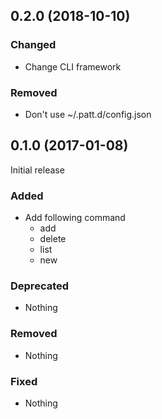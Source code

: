 ## 0.2.0 (2018-10-10)

### Changed

- Change CLI framework

### Removed

- Don't use ~/.patt.d/config.json

## 0.1.0 (2017-01-08)

Initial release

### Added

- Add following command
  - add
  - delete
  - list
  - new

### Deprecated

- Nothing

### Removed

- Nothing

### Fixed

- Nothing
